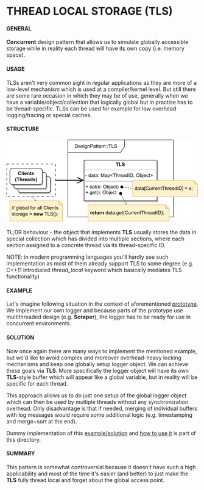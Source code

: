 # THREAD LOCAL STORAGE (TLS)

#### GENERAL

**Concurrent** design pattern that allows us to simulate globally accessible storage while in reality each thread
will have its own copy (i.e. memory space).

#### USAGE

TLSs aren't very common sight in regular applications as they are more of a low-level mechanism which is used at a
compiler/kernel level. But still there are some rare occasion in which they may be of use, generally when we have a
variable/object/collection that logically global but in practise has to be thread-specific. TLSs can be used for example
for low overhead logging/tracing or special caches.

#### STRUCTURE

![thread-local-storage](TLS.svg)

TL;DR behaviour - the object that implements **TLS** usually stores the data in special collection which has divided
into multiple sections, where each section assigned to a concrete thread via its thread-specific ID.

NOTE: in modern programming languages you'll hardly see such implementation as most of them already support TLS to some
degree (e.g. C++11 introduced *thread_local* keyword which basically mediates TLS functionality)

#### EXAMPLE

Let's imagine following situation in the context of aforementioned [prototype](../README.md#prototype). We implement
our own logger and because parts of the prototype use multithreaded design (e.g. **Scraper**), the logger has to 
be ready for use in concurrent environments.

#### SOLUTION

Now once again there are many ways to implement the mentioned example, but we'd like to avoid complex and moreover 
overhead-heavy locking mechanisms and keep one globally setup logger object. We can achieve these goals via **TLS**.
More specifically the logger object will have its own **TLS**-style buffer which will appear like a global variable, 
but in reality will be specific for each thread. 

This approach allows us to do just one setup of the global logger object which can then be used by multiple threads 
without any synchronization overhead. Only disadvantage is that if needed, merging of individual buffers with log 
messages would require some additional logic (e.g. timestamping and merge+sort at the end).

Dummy implementation of this [example/solution](src) and [how to use it](main.cpp) is part of this directory.

#### SUMMARY

This pattern is somewhat controversial because it doesn't have such a high applicability and most of the time it's
easier (and better) to just make the **TLS** fully thread local and forget about the global access point.
